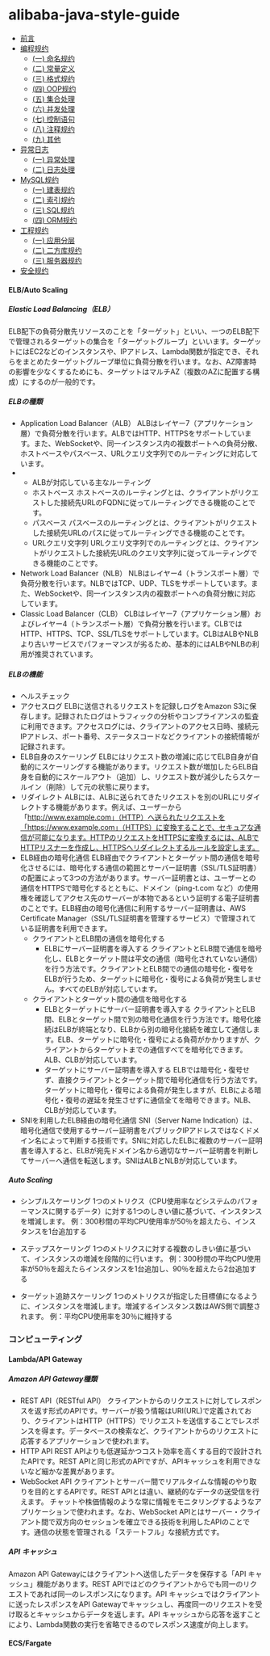 # alibaba-java-style-guide
* [前言](README.md)
* [编程规约](c1/README.md)
    * [(一) 命名规约](c1/s1.md)
    * [(二) 常量定义](c1/s2.md)
    * [(三) 格式规约](c1/s3.md)
    * [(四) OOP规约](c1/s4.md)
    * [(五) 集合处理](c1/s5.md)
    * [(六) 并发处理](c1/s6.md)
    * [(七) 控制语句](c1/s7.md)
    * [(八) 注释规约](c1/s8.md)
    * [(九) 其他](c1/s9.md)
* [异常日志](c2/README.md)
    * [(一) 异常处理](c2/s1.md)
    * [(二) 日志处理](c2/s2.md)
* [MySQL规约](c3/README.md)
    * [(一) 建表规约](c3/s1.md)
    * [(二) 索引规约](c3/s2.md)
    * [(三) SQL规约](c3/s3.md)
    * [(四) ORM规约](c3/s4.md)
* [工程规约](c4/README.md)
    * [(一) 应用分层](c4/s1.md)
    * [(二) 二方库规约](c4/s2.md)
    * [(三) 服务器规约](c4/s3.md)
* [安全规约](c5/README.md)

#### ELB/Auto Scaling
##### Elastic Load Balancing（ELB）
ELB配下の負荷分散先リソースのことを「ターゲット」といい、一つのELB配下で管理されるターゲットの集合を「ターゲットグループ」といいます。ターゲットにはEC2などのインスタンスや、IPアドレス、Lambda関数が指定でき、それらをまとめたターゲットグループ単位に負荷分散を行います。なお、AZ障害時の影響を少なくするためにも、ターゲットはマルチAZ（複数のAZに配置する構成）にするのが一般的です。

##### ELBの種類
* Application Load Balancer（ALB）
  ALBはレイヤー7（アプリケーション層）で負荷分散を行います。ALBではHTTP、HTTPSをサポートしています。また、WebSocketや、同一インスタンス内の複数ポートへの負荷分散、ホストベースやパスベース、URLクエリ文字列でのルーティングに対応しています。
* * ALBが対応している主なルーティング
  * ホストベース
    ホストベースのルーティングとは、クライアントがリクエストした接続先URLのFQDNに従ってルーティングできる機能のことです。
  * パスベース
    パスベースのルーティングとは、クライアントがリクエストした接続先URLのパスに従ってルーティングできる機能のことです。
  * URLクエリ文字列
    URLクエリ文字列でのルーティングとは、クライアントがリクエストした接続先URLのクエリ文字列に従ってルーティングできる機能のことです。
* Network Load Balancer（NLB）
  NLBはレイヤー4（トランスポート層）で負荷分散を行います。NLBではTCP、UDP、TLSをサポートしています。また、WebSocketや、同一インスタンス内の複数ポートへの負荷分散に対応しています。
* Classic Load Balancer（CLB）
  CLBはレイヤー7（アプリケーション層）およびレイヤー4（トランスポート層）で負荷分散を行います。CLBではHTTP、HTTPS、TCP、SSL/TLSをサポートしています。CLBはALBやNLBより古いサービスでパフォーマンスが劣るため、基本的にはALBやNLBの利用が推奨されています。

##### ELBの機能
* ヘルスチェック
* アクセスログ
  ELBに送信されるリクエストを記録しログをAmazon S3に保存します。記録されたログはトラフィックの分析やコンプライアンスの監査に利用できます。アクセスログには、クライアントのアクセス日時、接続元IPアドレス、ポート番号、ステータスコードなどクライアントの接続情報が記録されます。
* ELB自身のスケーリング
  ELBにはリクエスト数の増減に応じてELB自身が自動的にスケーリングする機能があります。リクエスト数が増加したらELB自身を自動的にスケールアウト（追加）し、リクエスト数が減少したらスケールイン（削除）して元の状態に戻ります。
* リダイレクト
  ALBには、ALBに送られてきたリクエストを別のURLにリダイレクトする機能があります。例えば、ユーザーから「http://www.example.com」（HTTP）へ送られたリクエストを「https://www.example.com」（HTTPS）に変換することで、セキュアな通信が可能になります。HTTPのリクエストをHTTPSに変換するには、ALBでHTTPリスナーを作成し、HTTPSへリダイレクトするルールを設定します。
* ELB経由の暗号化通信
  ELB経由でクライアントとターゲット間の通信を暗号化させるには、暗号化する通信の範囲とサーバー証明書（SSL/TLS証明書）の配置によって3つの方法があります。サーバー証明書とは、ユーザーとの通信をHTTPSで暗号化するとともに、ドメイン（ping-t.com など）の使用権を確認してアクセス先のサーバーが本物であるという証明する電子証明書のことです。ELB経由の暗号化通信に利用するサーバー証明書は、AWS Certificate Manager（SSL/TLS証明書を管理するサービス）で管理されている証明書を利用できます。
  * クライアントとELB間の通信を暗号化する
    * ELBにサーバー証明書を導入する
      クライアントとELB間で通信を暗号化し、ELBとターゲット間は平文の通信（暗号化されていない通信）を行う方法です。クライアントとELB間での通信の暗号化・復号をELBが行うため、ターゲットに暗号化・復号による負荷が発生しません。すべてのELBが対応しています。
  * クライアントとターゲット間の通信を暗号化する
    * ELBとターゲットにサーバー証明書を導入する
      クライアントとELB間、ELBとターゲット間で別の暗号化通信を行う方法です。暗号化接続はELBが終端となり、ELBから別の暗号化接続を確立して通信します。ELB、ターゲットに暗号化・復号による負荷がかかりますが、クライアントからターゲットまでの通信すべてを暗号化できます。ALB、CLBが対応しています。
    * ターゲットにサーバー証明書を導入する
      ELBでは暗号化・復号せず、直接クライアントとターゲット間で暗号化通信を行う方法です。ターゲットに暗号化・復号による負荷が発生しますが、ELBによる暗号化・復号の遅延を発生させずに通信全てを暗号できます。NLB、CLBが対応しています。
* SNIを利用したELB経由の暗号化通信
  SNI（Server Name Indication）は、暗号化通信で使用するサーバー証明書をパブリックIPアドレスではなくドメイン名によって判断する技術です。SNIに対応したELBに複数のサーバー証明書を導入すると、ELBが宛先ドメイン名から適切なサーバー証明書を判断してサーバーへ通信を転送します。SNIはALBとNLBが対応しています。
##### Auto Scaling 
* シンプルスケーリング
  1つのメトリクス（CPU使用率などシステムのパフォーマンスに関するデータ）に対する1つのしきい値に基づいて、インスタンスを増減します。
  例：300秒間の平均CPU使用率が50％を超えたら、インスタンスを1台追加する

* ステップスケーリング
  1つのメトリクスに対する複数のしきい値に基づいて、インスタンスの増減を段階的に行います。
  例：300秒間の平均CPU使用率が50％を超えたらインスタンスを1台追加し、90％を超えたら2台追加する

* ターゲット追跡スケーリング
  1つのメトリクスが指定した目標値になるように、インスタンスを増減します。増減するインスタンス数はAWS側で調整されます。
  例：平均CPU使用率を30％に維持する

### コンピューティング
#### Lambda/API Gateway
##### Amazon API Gateway種類
* REST API（RESTful API）
  クライアントからのリクエストに対してレスポンスを返す形式のAPIです。サーバーが扱う情報はURI(URL)で定義されており、クライアントはHTTP（HTTPS）でリクエストを送信することでレスポンスを得ます。データベースの検索など、クライアントからのリクエストに応答するアプリケーションで使われます。
* HTTP API
  REST APIよりも低遅延かつコスト効率を高くする目的で設計されたAPIです。REST APIと同じ形式のAPIですが、APIキャッシュを利用できないなど細かな差異があります。
* WebSocket API
  クライアントとサーバー間でリアルタイムな情報のやり取りを目的とするAPIです。REST APIとは違い、継続的なデータの送受信を行えます。
チャットや株価情報のような常に情報をモニタリングするようなアプリケーションで使われます。なお、WebSocket APIとはサーバー・クライアント間で双方向のセッションを確立できる技術を利用したAPIのことです。通信の状態を管理される「ステートフル」な接続方式です。
##### API キャッシュ
Amazon API Gatewayにはクライアントへ送信したデータを保存する「API キャッシュ」機能があります。REST APIではどのクライアントからでも同一のリクエストであれば同一のレスポンスになります。API キャッシュではクライアントに送ったレスポンスをAPI Gatewayでキャッシュし、再度同一のリクエストを受け取るとキャッシュからデータを返します。API キャッシュから応答を返すことにより、Lambda関数の実行を省略できるのでレスポンス速度が向上します。

#### ECS/Fargate
